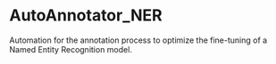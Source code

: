 # AutoAnnotator_NER
Automation for the annotation process to optimize the fine-tuning of a Named Entity Recognition model.
